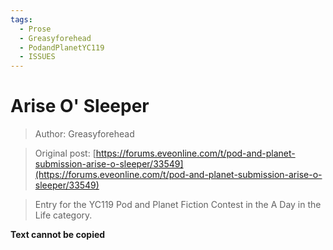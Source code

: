 ```yaml
---
tags:
  - Prose
  - Greasyforehead
  - PodandPlanetYC119
  - ISSUES
---
```


# Arise O' Sleeper

> Author: Greasyforehead

> Original post: [https://forums.eveonline.com/t/pod-and-planet-submission-arise-o-sleeper/33549](https://forums.eveonline.com/t/pod-and-planet-submission-arise-o-sleeper/33549)

> Entry for the YC119 Pod and Planet Fiction Contest in the A Day in the Life category.


**Text cannot be copied**